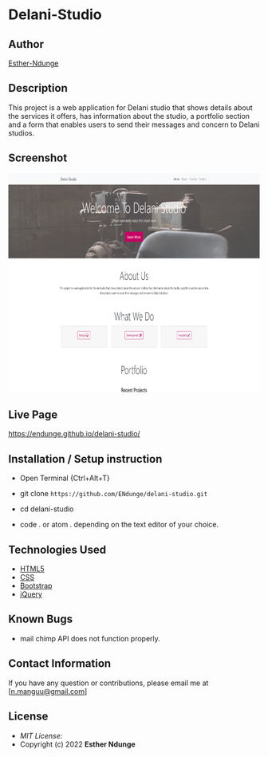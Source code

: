 # Delani-Studio

## Author

[Esther-Ndunge](https://github.com/ENdunge)

## Description

This project is a web application for Delani studio that shows details about the services it offers, has information about the studio, a portfolio section and a form that enables users to send their messages and concern to Delani studios.

## Screenshot

<img src="https://raw.githubusercontent.com/ENdunge/delani-studio/main/images/DelaniStudio.PNG" width="900px" height="440px">

## Live Page

https://endunge.github.io/delani-studio/

## Installation / Setup instruction

- Open Terminal {Ctrl+Alt+T}

- git clone `https://github.com/ENdunge/delani-studio.git`

- cd delani-studio

- code . or atom . depending on the text editor of your choice.

## Technologies Used

- [HTML5](https://github.com/topics/html5)
- [CSS](https://github.com/topics/css3)
- [Bootstrap](https://github.com/topics/bootstrap)
- [jQuery](https://github.com/topics/javascript)

## Known Bugs

- mail chimp API does not function properly.

## Contact Information

If you have any question or contributions, please email me at [n.manguu@gmail.com]

## License

- _MIT License:_
- Copyright (c) 2022 **Esther Ndunge**
